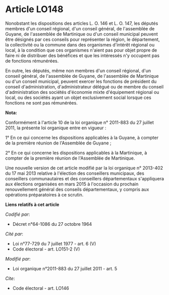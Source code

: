 # Article LO148

Nonobstant les dispositions des articles L. O. 146 et L. O. 147, les députés membres d'un conseil régional, d'un conseil
général, de l'assemblée de Guyane, de l'assemblée de Martinique ou d'un conseil municipal peuvent être désignés par ces
conseils pour représenter la région, le département, la collectivité ou la commune dans des organismes d'intérêt régional ou
local, à la condition que ces organismes n'aient pas pour objet propre de faire ni de distribuer des bénéfices et que les
intéressés n'y occupent pas de fonctions rémunérées. 

En outre, les députés, même non membres d'un conseil régional, d'un conseil général, de l'assemblée de Guyane, de l'assemblée
de Martinique ou d'un conseil municipal, peuvent exercer les fonctions de président du conseil d'administration,
d'administrateur délégué ou de membre du conseil d'administration des sociétés d'économie mixte d'équipement régional ou
local, ou des sociétés ayant un objet exclusivement social lorsque ces fonctions ne sont pas rémunérées.

**Nota:**

Conformément à l'article 10 de la loi organique n° 2011-883 du 27 juillet 2011, la présente loi organique entre en vigueur :

1° En ce qui concerne les dispositions applicables à la Guyane, à compter de la première réunion de l'Assemblée de Guyane ;

2° En ce qui concerne les dispositions applicables à la Martinique, à compter de la première réunion de l'Assemblée de
Martinique.

Une nouvelle version de cet article modifié par la loi organique n° 2013-402 du 17 mai 2013 relative à l'élection des
conseillers municipaux, des conseillers communautaires et des conseillers départementaux s'appliquera aux élections
organisées en mars 2015 à l'occasion du prochain renouvellement général des conseils départementaux, y compris aux opérations
préparatoires à ce scrutin.

**Liens relatifs à cet article**

_Codifié par_:

  - Décret n°64-1086 du 27 octobre 1964

_Cité par_:

  - Loi n°77-729 du 7 juillet 1977 - art. 6 (V)
  - Code électoral - art. LO151-2 (V)

_Modifié par_:

  - Loi organique n°2011-883 du 27 juillet 2011 - art. 5

_Cite_:

  - Code électoral - art. LO146
